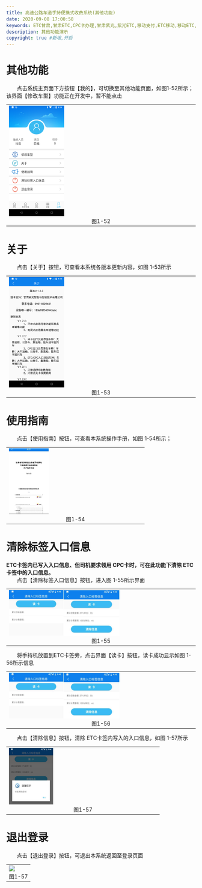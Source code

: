 ```yaml
---
title: 高速公路车道手持便携式收费系统(其他功能)
date: 2020-09-08 17:00:58
keywords: ETC甘肃,甘肃ETC,CPC卡办理,甘肃紫光,紫光ETC,移动支付,ETC移动,移动ETC,ETC办理，ETC手持终端,甘肃ETC办理,甘肃ETC发行,移动发行终端,手持便携式收费系统
description: 其他功能演示
copyright: true #新增,开启
---
```


# 其他功能
&emsp;&emsp;点击系统主页面下方按钮【我的】，可切换至其他功能页面，如图1-52所示；该界面【修改车型】功能正在开发中，暂不能点击
<table>
  <td><img src="/pub-images/myMmessage-1.jpg"  width="30%" /><div style="text-align:center;">图1-52</div></td>
   </table>
   
# 关于
&emsp;&emsp;点击【关于】按钮，可查看本系统各版本更新内容，如图 1-53所示
<table>
  <td><img src="/pub-images/myMmessage-2.jpg"  width="30%" /><div style="text-align:center;">图1-53</div></td>
   </table>

# 使用指南
&emsp;&emsp;点击【使用指南】按钮，可查看本系统操作手册，如图 1-54所示；
<table>
  <td><img src="/pub-images/myMmessage-3.jpg"  width="30%" /><div style="text-align:center;">图1-54</div></td>
   </table>
   
# 清除标签入口信息
<div style="font-weight:bold;">ETC卡签内已写入入口信息、但司机要求领用  CPC卡时，可在此功能下清除 ETC卡签中的入口信息。</div>
&emsp;&emsp;点击【清除标签入口信息】按钮，进入图 1-55所示界面
<table>
  <td><img src="/pub-images/myMmessage-4.jpg"  width="60%" /><div style="text-align:center;">图1-55</div></td>
   </table>
&emsp;&emsp;将手持机放置到ETC卡签旁，点击界面【读卡】按钮，读卡成功显示如图 1-56所示信息
<table>
  <td><img src="/pub-images/myMmessage-5.jpg"  width="60%" /><div style="text-align:center;">图1-56</div></td>
   </table>
&emsp;&emsp;点击【清除信息】按钮，清除 ETC卡签内写入的入口信息，如图 1-57所示
<table>
  <td><img src="/pub-images/myMmessage-6.jpg"  width="30%" /><div style="text-align:center;">图1-57</div></td>
   </table>
   
# 退出登录
&emsp;&emsp;点击【退出登录】按钮，可退出本系统返回至登录页面
<table>
  <td><img src="/pub-images/laneLogin.png"  width="30%" /><div style="text-align:center;">图1-57</div></td>
   </table>